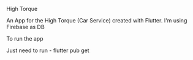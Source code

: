 High Torque

An App for the High Torque (Car Service) created with Flutter.
I'm using Firebase as DB

To run the app 

Just need to run - flutter pub get


